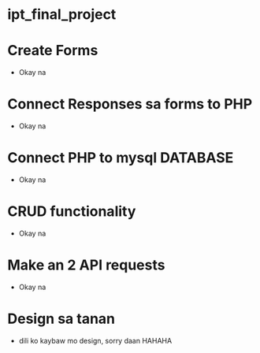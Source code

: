 # ipt_final_project

# Create Forms
- Okay na
# Connect Responses sa forms to PHP
- Okay na
# Connect PHP to mysql DATABASE
- Okay na
# CRUD functionality
- Okay na
# Make an 2 API requests
- Okay na
# Design sa tanan
- dili ko kaybaw mo design, sorry daan HAHAHA
